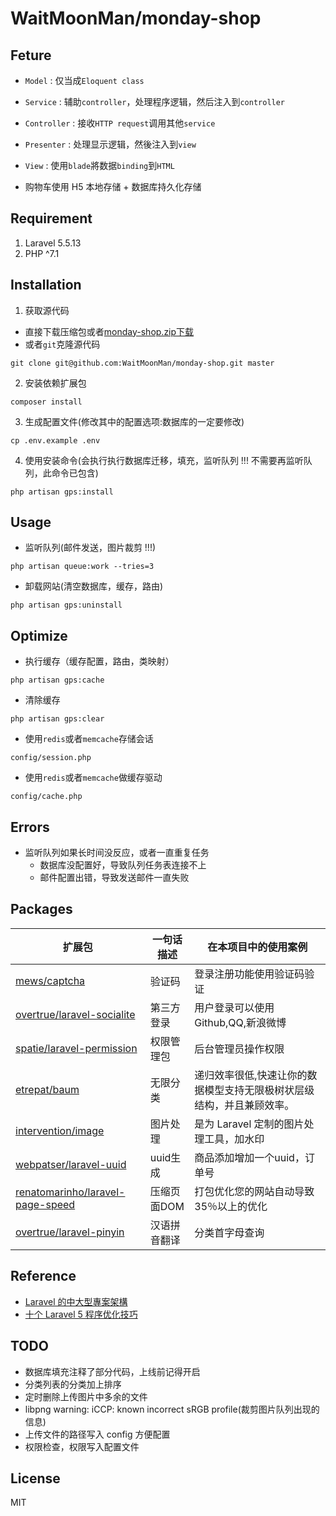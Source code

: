 # WaitMoonMan/monday-shop

## Feture
* `Model` : 仅当成`Eloquent class`
* `Service` : 辅助`controller`，处理程序逻辑，然后注入到`controller`
* `Controller` : 接收`HTTP request`调用其他`service`
* `Presenter` : 处理显示逻辑，然後注入到`view`
* `View` : 使用`blade`將数据`binding`到`HTML`

* 购物车使用 H5 本地存储 + 数据库持久化存储
## Requirement
1. Laravel 5.5.13
2. PHP ^7.1

## Installation
1. 获取源代码
* 直接下载压缩包或者[monday-shop.zip下载](https://github.com/WaitMoonMan/monday-shop/archive/master.zip)
* 或者`git`克隆源代码
```shell
git clone git@github.com:WaitMoonMan/monday-shop.git master
```
2. 安装依赖扩展包
```shell
composer install
```
3. 生成配置文件(修改其中的配置选项:数据库的一定要修改)
```shell
cp .env.example .env
```
4. 使用安装命令(会执行执行数据库迁移，填充，监听队列 !!! 不需要再监听队列，此命令已包含)
```shell
php artisan gps:install
```
## Usage
* 监听队列(邮件发送，图片裁剪 !!!)
```shell
php artisan queue:work --tries=3
```
* 卸载网站(清空数据库，缓存，路由)
```shell
php artisan gps:uninstall
```
## Optimize
* 执行缓存（缓存配置，路由，类映射）
```shell
php artisan gps:cache
```
* 清除缓存
```shell
php artisan gps:clear
```
* 使用`redis`或者`memcache`存储会话
```shell
config/session.php
```
* 使用`redis`或者`memcache`做缓存驱动
```shell
config/cache.php
```
## Errors
* 监听队列如果长时间没反应，或者一直重复任务
    * 数据库没配置好，导致队列任务表连接不上
    * 邮件配置出错，导致发送邮件一直失败    
## Packages
| 扩展包 | 一句话描述 | 在本项目中的使用案例 |  
| --- | --- | --- |   
|[mews/captcha](https://github.com/mewebstudio/captcha)|验证码|登录注册功能使用验证码验证|
|[overtrue/laravel-socialite](https://github.com/overtrue/laravel-socialite)|第三方登录|用户登录可以使用Github,QQ,新浪微博|
|[spatie/laravel-permission](https://github.com/spatie/laravel-permission)|权限管理包|后台管理员操作权限|  
|[etrepat/baum](https://github.com/etrepat/baum)|无限分类|递归效率很低,快速让你的数据模型支持无限极树状层级结构，并且兼顾效率。|  
|[intervention/image](https://github.com/Intervention/image)|图片处理|是为 Laravel 定制的图片处理工具，加水印|  
|[webpatser/laravel-uuid](https://github.com/webpatser/laravel-uuid)|uuid生成|商品添加增加一个uuid，订单号|  
|[renatomarinho/laravel-page-speed](https://github.com/renatomarinho/laravel-page-speed)|压缩页面DOM|打包优化您的网站自动导致35％以上的优化|  
|[overtrue/laravel-pinyin](https://github.com/overtrue/laravel-pinyin)|汉语拼音翻译|分类首字母查询|  
## Reference
* [Laravel 的中大型專案架構](http://oomusou.io/laravel/laravel-architecture/)
* [十个 Laravel 5 程序优化技巧](https://laravel-china.org/articles/2020/ten-laravel-5-program-optimization-techniques)
## TODO
* 数据库填充注释了部分代码，上线前记得开启
* 分类列表的分类加上排序
* 定时删除上传图片中多余的文件
* libpng warning: iCCP: known incorrect sRGB profile(裁剪图片队列出现的信息)
* 上传文件的路径写入 config 方便配置
* 权限检查，权限写入配置文件
## License
MIT
